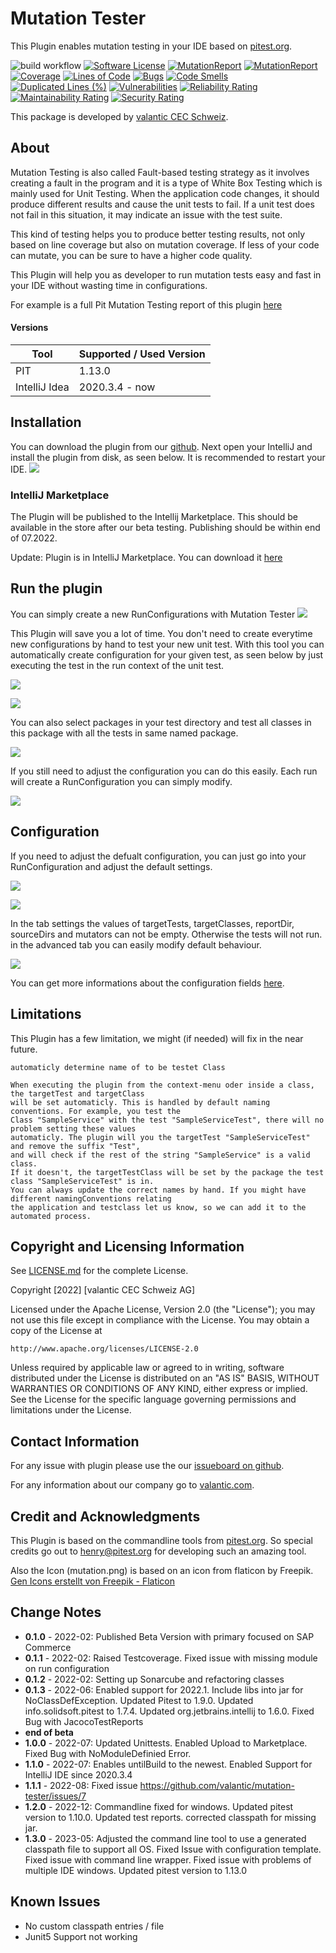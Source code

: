 # Mutation Tester
This Plugin enables mutation testing in your IDE based on <a href="https://pitest.org">pitest.org</a>.

![build workflow](https://github.com/valantic/mutation-tester/actions/workflows/gradle-build.yml/badge.svg)
[![Software License](https://img.shields.io/badge/license-Apache%202-green.svg?style=flat-square)](LICENSE.md)
[![MutationReport](https://img.shields.io/badge/mutation%20coverage-94%25-green94.svg?style=flat-square)](https://htmlpreview.github.io/?https://github.com/valantic/mutation-tester/blob/main/samples/pitreport/index.html)
[![MutationReport](https://img.shields.io/badge/test%20strength-95%25-green95.svg?style=flat-square)](https://htmlpreview.github.io/?https://github.com/valantic/mutation-tester/blob/main/samples/pitreport/index.html)
[![Coverage](https://sonarcloud.io/api/project_badges/measure?project=valantic_mutation-tester&metric=coverage)](https://sonarcloud.io/summary/new_code?id=valantic_mutation-tester)
[![Lines of Code](https://sonarcloud.io/api/project_badges/measure?project=valantic_mutation-tester&metric=ncloc)](https://sonarcloud.io/summary/new_code?id=valantic_mutation-tester)
[![Bugs](https://sonarcloud.io/api/project_badges/measure?project=valantic_mutation-tester&metric=bugs)](https://sonarcloud.io/summary/new_code?id=valantic_mutation-tester)
[![Code Smells](https://sonarcloud.io/api/project_badges/measure?project=valantic_mutation-tester&metric=code_smells)](https://sonarcloud.io/summary/new_code?id=valantic_mutation-tester)
[![Duplicated Lines (%)](https://sonarcloud.io/api/project_badges/measure?project=valantic_mutation-tester&metric=duplicated_lines_density)](https://sonarcloud.io/summary/new_code?id=valantic_mutation-tester)
[![Vulnerabilities](https://sonarcloud.io/api/project_badges/measure?project=valantic_mutation-tester&metric=vulnerabilities)](https://sonarcloud.io/summary/new_code?id=valantic_mutation-tester)
[![Reliability Rating](https://sonarcloud.io/api/project_badges/measure?project=valantic_mutation-tester&metric=reliability_rating)](https://sonarcloud.io/summary/new_code?id=valantic_mutation-tester)
[![Maintainability Rating](https://sonarcloud.io/api/project_badges/measure?project=valantic_mutation-tester&metric=sqale_rating)](https://sonarcloud.io/summary/new_code?id=valantic_mutation-tester)
[![Security Rating](https://sonarcloud.io/api/project_badges/measure?project=valantic_mutation-tester&metric=security_rating)](https://sonarcloud.io/summary/new_code?id=valantic_mutation-tester)

This package is developed by [valantic CEC Schweiz](https://www.valantic.com/).


## About
Mutation Testing is also called Fault-based testing strategy as it involves creating a fault in the program and it is a type of White Box Testing which is mainly used for Unit Testing.
When the application code changes, it should produce different results and cause the unit tests to fail. If a unit test does not fail in this situation, it may indicate an issue with the test suite.

This kind of testing helps you to produce better testing results, not only based on line coverage but also on mutation coverage. If less of your code can mutate, you can be sure to have a higher code quality.

This Plugin will help you as developer to run mutation tests easy and fast in your IDE without wasting time in configurations.

For example is a full Pit Mutation Testing report of this plugin <a href="https://htmlpreview.github.io/?https://github.com/valantic/mutation-tester/blob/main/samples/pitreport/index.html">here</a>

#### Versions
| Tool          | Supported / Used Version |
|---------------|--------------------------|
| PIT           | 1.13.0                   |
| IntelliJ Idea | 2020.3.4 - now           |


## Installation
You can download the plugin from our [github](https://github.com/valantic/mutation-tester).
Next open your IntelliJ and install the plugin from disk, as seen below.
It is recommended to restart your IDE.
![](./samples/screenshots/install-disk.png)


### IntelliJ Marketplace
The Plugin will be published to the Intellij Marketplace. This should be available in the store after our beta testing.
Publishing should be within end of 07.2022.

Update: Plugin is in IntelliJ Marketplace. You can download it [here](https://plugins.jetbrains.com/plugin/19453-mutation-tester)

## Run the plugin
You can simply create a new RunConfigurations with Mutation Tester
![](./samples/screenshots/create-configuration.png)

This Plugin will save you a lot of time. You don't need to create everytime new configurations by hand to test your new unit test. 
With this tool you can automatically create configuration for your given test, as seen below by just executing the test in the run context of the unit test.

![](./samples/screenshots/run-in-class.png)

![](./samples/screenshots/right-click-in-class.png)

You can also select packages in your test directory and test all classes in this package with all the tests in same named package.

![](./samples/screenshots/run-context-menu.png)

If you still need to adjust the configuration you can do this easily. Each run will create a RunConfiguration you can simply modify.

![](./samples/screenshots/run-as.png)


## Configuration
If you need to adjust the defualt configuration, you can just go into your RunConfiguration and adjust the default settings.

![](./samples/screenshots/settings-1.png)

![](./samples/screenshots/settings-2.png)

In the tab settings the values of targetTests, targetClasses, reportDir, sourceDirs and mutators can not be empty. Otherwise the tests will not run. in the advanced tab you can easily modify default behaviour.

![](./samples/screenshots/advanced-settings.png)


You can get more informations about the configuration fields [here](https://pitest.org/quickstart/commandline/).

## Limitations
This Plugin has a few limitation, we might (if needed) will fix in the near future.

```
automaticly determine name of to be testet Class

When executing the plugin from the context-menu oder inside a class, the targetTest and targetClass 
will be set automaticly. This is handled by default naming conventions. For example, you test the 
Class "SampleService" with the test "SampleServiceTest", there will no problem setting these values 
automaticly. The plugin will you the targetTest "SampleServiceTest" and remove the suffix "Test", 
and will check if the rest of the string "SampleService" is a valid class.
If it doesn't, the targetTestClass will be set by the package the test class "SampleServiceTest" is in. 
You can always update the correct names by hand. If you might have different namingConventions relating 
the application and testclass let us know, so we can add it to the automated process.
```

## Copyright and Licensing Information
See [LICENSE.md](LICENSE.md) for the complete License.

Copyright [2022] [valantic CEC Schweiz AG]

Licensed under the Apache License, Version 2.0 (the "License");
you may not use this file except in compliance with the License.
You may obtain a copy of the License at

```
http://www.apache.org/licenses/LICENSE-2.0
```

Unless required by applicable law or agreed to in writing, software
distributed under the License is distributed on an "AS IS" BASIS,
WITHOUT WARRANTIES OR CONDITIONS OF ANY KIND, either express or implied.
See the License for the specific language governing permissions and
limitations under the License.


## Contact Information
For any issue with plugin please use the our <a href="https://github.com/valantic/mutation-tester/issues">issueboard on github</a>.

For any information about our company go to <a href="https://valantic.com">valantic.com</a>.


## Credit and Acknowledgments
This Plugin is based on the commandline tools from <a href="https://pitest.org/">pitest.org</a>.
So special credits go out to henry@pitest.org for developing such an amazing tool.

Also the Icon (mutation.png) is based on an icon from flaticon by Freepik.
<a href="https://www.flaticon.com/de/kostenlose-icons/gen" title="gen Icons">Gen Icons erstellt von Freepik - Flaticon</a>

## Change Notes
- <b>0.1.0</b> - 2022-02: Published Beta Version with primary focused on SAP Commerce
- <b>0.1.1</b> - 2022-02: Raised Testcoverage. Fixed issue with missing module on run configuration
- <b>0.1.2</b> - 2022-02: Setting up Sonarcube and refactoring classes
- <b>0.1.3</b> - 2022-06: Enabled support for 2022.1. Include libs into jar for NoClassDefException. Updated Pitest to 1.9.0. Updated info.solidsoft.pitest to 1.7.4. Updated org.jetbrains.intellij to 1.6.0. Fixed Bug with JacocoTestReports
- <b>end of beta</b>
- <b>1.0.0</b> - 2022-07: Updated Unittests. Enabled Upload to Marketplace. Fixed Bug with NoModuleDefinied Error.
- <b>1.1.0</b> - 2022-07: Enables untilBuild to the newest. Enabled Support for IntelliJ IDE since 2020.3.4
- <b>1.1.1</b> - 2022-08: Fixed issue https://github.com/valantic/mutation-tester/issues/7
- <b>1.2.0</b> - 2022-12: Commandline fixed for windows. Updated pitest version to 1.10.0. Updated test reports. corrected classpath for missing jar.
- <b>1.3.0</b> - 2023-05: Adjusted the command line tool to use a generated classpath file to support all OS. Fixed Issue with configuration template. Fixed issue with command line wrapper. Fixed issue with problems of multiple IDE windows. Updated pitest version to 1.13.0


## Known Issues
- No custom classpath entries / file
- Junit5 Support not working 
